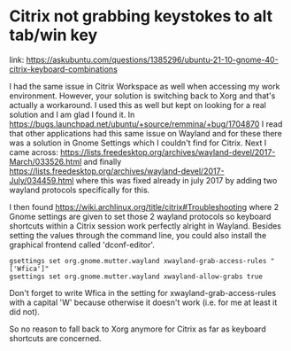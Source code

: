# Citrix not grabbing keystokes to alt tab/win key 

link: https://askubuntu.com/questions/1385296/ubuntu-21-10-gnome-40-citrix-keyboard-combinations


I had the same issue in Citrix Workspace as well when accessing my work environment. However, your solution is switching back to Xorg and that's actually a workaround. I used this as well but kept on looking for a real solution and I am glad I found it. In https://bugs.launchpad.net/ubuntu/+source/remmina/+bug/1704870 I read that other applications had this same issue on Wayland and for these there was a solution in Gnome Settings which I couldn't find for Citrix. Next I came across: https://lists.freedesktop.org/archives/wayland-devel/2017-March/033526.html and finally https://lists.freedesktop.org/archives/wayland-devel/2017-July/034459.html where this was fixed already in july 2017 by adding two wayland protocols specifically for this.

I then found https://wiki.archlinux.org/title/citrix#Troubleshooting where 2 Gnome settings are given to set those 2 wayland protocols so keyboard shortcuts within a Citrix session work perfectly alright in Wayland. Besides setting the values through the command line, you could also install the graphical frontend called 'dconf-editor'.

```
gsettings set org.gnome.mutter.wayland xwayland-grab-access-rules "['Wfica']"
gsettings set org.gnome.mutter.wayland xwayland-allow-grabs true
```

Don't forget to write Wfica in the setting for xwayland-grab-access-rules with a capital 'W' because otherwise it doesn't work (i.e. for me at least it did not).

So no reason to fall back to Xorg anymore for Citrix as far as keyboard shortcuts are concerned.
